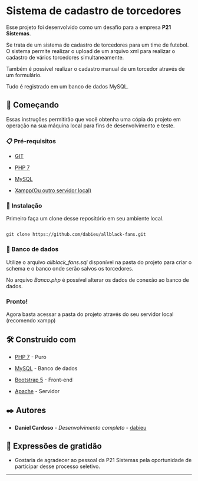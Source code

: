 # Sistema de cadastro de torcedores

  

Esse projeto foi desenvolvido como um desafio para a empresa **P21 Sistemas**.

Se trata de um sistema de cadastro de torcedores para um time de futebol. O sistema permite realizar o upload de um arquivo xml para realizar o cadastro de vários torcedores simultaneamente.

Também é possível realizar o cadastro manual de um torcedor através de um formulário.

Tudo é registrado em um banco de dados MySQL.

  

## 🚀 Começando

  

Essas instruções permitirão que você obtenha uma cópia do projeto em operação na sua máquina local para fins de desenvolvimento e teste.

  

### 📋 Pré-requisitos


* [GIT](https://git-scm.com/downloads)

* [PHP 7](https://www.php.net/downloads.php)

* [MySQL](https://dev.mysql.com/downloads/installer/)

* [Xampp(Ou outro servidor local)](https://www.apachefriends.org/pt_br/download.html)

  
### 🔧 Instalação

  

Primeiro faça um clone desse repositório em seu ambiente local.

```

git clone https://github.com/dabieu/allblack-fans.git

```


### 🔧 Banco de dados

Utilize o arquivo *allblack_fans.sql* disponível na pasta do projeto para criar o schema e o banco onde serão salvos os torcedores.

No arquivo *Banco.php* é possível alterar os dados de conexão ao banco de dados.

  ### Pronto!
Agora basta acessar a pasta do projeto através do seu servidor local (recomendo xampp)


  

## 🛠️ Construído com

  

* [PHP 7](https://www.php.net/downloads.php) - Puro

* [MySQL](https://www.mysql.com/) - Banco de dados

* [Bootstrap 5](https://getbootstrap.com/) - Front-end

* [Apache](https://www.apache.org/) - Servidor

  

## ✒️ Autores

  

* **Daniel Cardoso** - *Desenvolvimento completo* - [dabieu](https://github.com/dabieu)

  

## 🎁 Expressões de gratidão

  

* Gostaria de agradecer ao pessoal da P21 Sistemas pela oportunidade de participar desse processo seletivo.

  

---